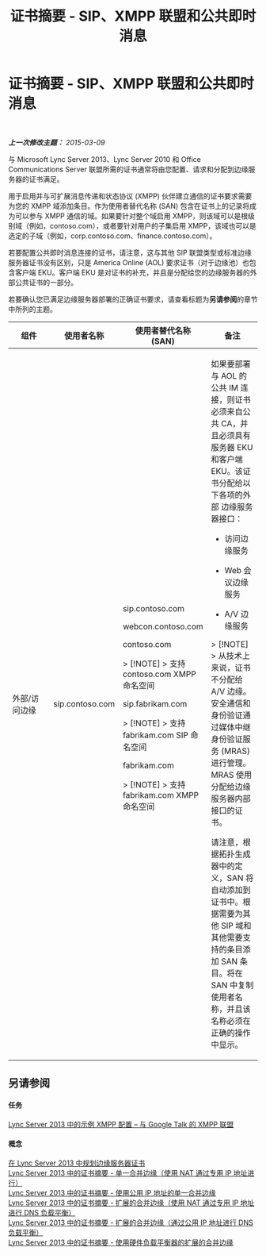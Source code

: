 ﻿---
title: 证书摘要 - SIP、XMPP 联盟和公共即时消息
TOCTitle: 证书摘要 - SIP、XMPP 联盟和公共即时消息
ms:assetid: 933d6351-cfa6-4432-b3ed-1aff3ac92065
ms:mtpsurl: https://technet.microsoft.com/zh-cn/library/JJ618372(v=OCS.15)
ms:contentKeyID: 49313608
ms.date: 05/19/2016
mtps_version: v=OCS.15
ms.translationtype: HT
---

# 证书摘要 - SIP、XMPP 联盟和公共即时消息

 

_**上一次修改主题：** 2015-03-09_

与 Microsoft Lync Server 2013、Lync Server 2010 和 Office Communications Server 联盟所需的证书通常将由您配置、请求和分配到边缘服务器的证书满足。

用于启用并与可扩展消息传递和状态协议 (XMPP) 伙伴建立通信的证书要求需要为您的 XMPP 域添加条目。作为使用者替代名称 (SAN) 包含在证书上的记录将成为可以参与 XMPP 通信的域。如果要针对整个域启用 XMPP，则该域可以是根级别域（例如，contoso.com），或者要针对用户的子集启用 XMPP，该域也可以是选定的子域（例如，corp.contoso.com、finance.contoso.com）。

若要配置公共即时消息连接的证书，请注意，这与其他 SIP 联盟类型或标准边缘服务器证书没有区别，只是 America Online (AOL) 要求证书（对于边缘池）也包含客户端 EKU。客户端 EKU 是对证书的补充，并且是分配给您的边缘服务器的外部公共证书的一部分。

若要确认您已满足边缘服务器部署的正确证书要求，请查看标题为**另请参阅**的章节中所列的主题。



<table>
<colgroup>
<col style="width: 25%" />
<col style="width: 25%" />
<col style="width: 25%" />
<col style="width: 25%" />
</colgroup>
<thead>
<tr class="header">
<th>组件</th>
<th>使用者名称</th>
<th>使用者替代名称 (SAN)</th>
<th>备注</th>
</tr>
</thead>
<tbody>
<tr class="odd">
<td><p>外部/访问边缘</p></td>
<td><p>sip.contoso.com</p></td>
<td><p>sip.contoso.com</p>
<p>webcon.contoso.com</p>
<p>contoso.com</p>
<div class="alert">
> [!NOTE]  
> 支持 contoso.com XMPP 命名空间


</div>
<p>sip.fabrikam.com</p>
<div class="alert">
> [!NOTE]  
> 支持 fabrikam.com SIP 命名空间


</div>
<p>fabrikam.com</p>
<div class="alert">
> [!NOTE]  
> 支持 fabrikam.com XMPP 命名空间


</div></td>
<td><p>如果要部署与 AOL 的公共 IM 连接，则证书必须来自公共 CA，并且必须具有服务器 EKU 和客户端 EKU。该证书分配给以下各项的外部 边缘服务器接口：</p>
<ul>
<li><p>访问边缘服务</p></li>
<li><p>Web 会议边缘服务</p></li>
<li><p>A/V 边缘服务</p></li>
</ul>
<div class="alert">
> [!NOTE]  
> 从技术上来说，证书不分配给 A/V 边缘。安全通信和身份验证通过媒体中继身份验证服务 (MRAS) 进行管理。MRAS 使用分配给边缘服务器内部接口的证书。


</div>
<p>请注意，根据拓扑生成器中的定义，SAN 将自动添加到证书中。根据需要为其他 SIP 域和其他需要支持的条目添加 SAN 条目。将在 SAN 中复制使用者名称，并且该名称必须在正确的操作中显示。</p></td>
</tr>
</tbody>
</table>


## 另请参阅

#### 任务

[Lync Server 2013 中的示例 XMPP 配置 – 与 Google Talk 的 XMPP 联盟](lync-server-2013-example-xmpp-configuration-–-xmpp-federation-with-google-talk.md)  

#### 概念

[在 Lync Server 2013 中规划边缘服务器证书](lync-server-2013-plan-for-edge-server-certificates.md)  
[Lync Server 2013 中的证书摘要 - 单一合并边缘（使用 NAT 通过专用 IP 地址进行）](lync-server-2013-certificate-summary-single-consolidated-edge-with-private-ip-addresses-using-nat.md)  
[Lync Server 2013 中的证书摘要 - 使用公用 IP 地址的单一合并边缘](lync-server-2013-certificate-summary-single-consolidated-edge-with-public-ip-addresses.md)  
[Lync Server 2013 中的证书摘要 - 扩展的合并边缘（使用 NAT 通过专用 IP 地址进行 DNS 负载平衡）](lync-server-2013-certificate-summary-scaled-consolidated-edge-dns-load-balancing-with-private-ip-addresses-using-nat.md)  
[Lync Server 2013 中的证书摘要 - 扩展的合并边缘（通过公用 IP 地址进行 DNS 负载平衡）](lync-server-2013-certificate-summary-scaled-consolidated-edge-dns-load-balancing-with-public-ip-addresses.md)  
[Lync Server 2013 中的证书摘要 - 使用硬件负载平衡器的扩展的合并边缘](lync-server-2013-certificate-summary-scaled-consolidated-edge-with-hardware-load-balancers.md)

